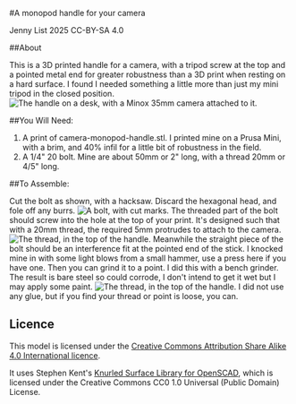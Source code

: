 #A monopod handle for your camera

Jenny List 2025
CC-BY-SA 4.0

##About

This is a 3D printed handle for a camera, with a tripod screw at the top and a pointed metal end for greater robustness than a 3D print when resting on a hard surface. I found I needed something a little more than just my mini tripod in the closed position.
![The handle on a desk, with a Minox 35mm camera attached to it.](img/monopod-with-handle.jpg)

##You Will Need:

1. A print of camera-monopod-handle.stl. I printed mine on a Prusa Mini, with a brim, and 40% infil for a little bit of robustness in the field.
2. A 1/4" 20 bolt. Mine are about 50mm or 2" long, with a thread 20mm or 4/5" long.

##To Assemble:

Cut the bolt as shown, with a hacksaw. Discard the hexagonal head, and fole off any burrs.
![A bolt, with cut marks.](img/bolt.jpg)
The threaded part of the bolt should screw into the hole at the top of your print. It's designed such that with a 20mm thread, the required 5mm protrudes to attach to the camera.
![The thread, in the top of the handle.](img/monopod-thread.jpg)
Meanwhile the straight piece of the bolt should be an interference fit at the pointed end of the stick. I knocked mine in with some light blows from a small hammer, use a press here if you have one. Then you can grind it to a point. I did this with a bench grinder. The result is bare steel so could corrode, I don't intend to get it wet but I may apply some paint.
![The thread, in the top of the handle.](img/monopod-point.jpg)
I did not use any glue, but if you find your thread or point is loose, you can.

## Licence

This model is licensed under the [Creative Commons Attribution Share Alike 4.0 International licence](license.md).

It uses Stephen Kent's [Knurled Surface Library for OpenSCAD](https://github.com/smkent/knurled-openscad), which is licensed under the Creative Commons CC0 1.0 Universal (Public Domain) License.

